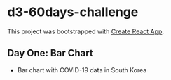 # d3-60days-challenge

This project was bootstrapped with [Create React App](https://github.com/facebook/create-react-app).

## Day One: Bar Chart

- Bar chart with COVID-19 data in South Korea
